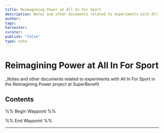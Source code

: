 ```yaml
---
title: Reimagining Power at All In For Sport
description: Notes and other documents related to experiments with All In For Sport in the Reimagining Power project at SuperBenefit
author: 
tags: 
harvester: 
curator: 
publish: "false"
type: note
---
```

# Reimagining Power at All In For Sport

_Notes and other documents related to experiments with All In For Sport in the Reimagining Power project at SuperBenefit

## Contents

%% Begin Waypoint %%


%% End Waypoint %%

---

